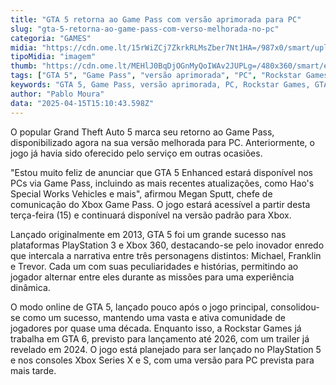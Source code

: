 ```yaml
---
title: "GTA 5 retorna ao Game Pass com versão aprimorada para PC"
slug: "gta-5-retorna-ao-game-pass-com-verso-melhorada-no-pc"
categoria: "GAMES"
midia: "https://cdn.ome.lt/15rWiZCj7ZkrkRLMsZber7Nt1HA=/987x0/smart/uploads/conteudo/fotos/OMELETE_CAPA_-_2025-04-03T130943.019.png"
tipoMidia: "imagem"
thumb: "https://cdn.ome.lt/MEHlJ0BqDjOGnMyQoIWAv2JUPLg=/480x360/smart/extras/conteudos/omelete_THUMB_-_2025-04-03T131632.631.png"
tags: ["GTA 5", "Game Pass", "versão aprimorada", "PC", "Rockstar Games", "GTA 6"]
keywords: "GTA 5, Game Pass, versão aprimorada, PC, Rockstar Games, GTA 6"
author: "Pablo Moura"
data: "2025-04-15T15:10:43.598Z"
---
```


O popular Grand Theft Auto 5 marca seu retorno ao Game Pass, disponibilizado agora na sua versão melhorada para PC. Anteriormente, o jogo já havia sido oferecido pelo serviço em outras ocasiões. 

"Estou muito feliz de anunciar que GTA 5 Enhanced estará disponível nos PCs via Game Pass, incluindo as mais recentes atualizações, como Hao's Special Works Vehicles e mais", afirmou Megan Sputt, chefe de comunicação do Xbox Game Pass. O jogo estará acessível a partir desta terça-feira (15) e continuará disponível na versão padrão para Xbox.

Lançado originalmente em 2013, GTA 5 foi um grande sucesso nas plataformas PlayStation 3 e Xbox 360, destacando-se pelo inovador enredo que intercala a narrativa entre três personagens distintos: Michael, Franklin e Trevor. Cada um com suas peculiaridades e histórias, permitindo ao jogador alternar entre eles durante as missões para uma experiência dinâmica.

O modo online de GTA 5, lançado pouco após o jogo principal, consolidou-se como um sucesso, mantendo uma vasta e ativa comunidade de jogadores por quase uma década. Enquanto isso, a Rockstar Games já trabalha em GTA 6, previsto para lançamento até 2026, com um trailer já revelado em 2024. O jogo está planejado para ser lançado no PlayStation 5 e nos consoles Xbox Series X e S, com uma versão para PC prevista para mais tarde.